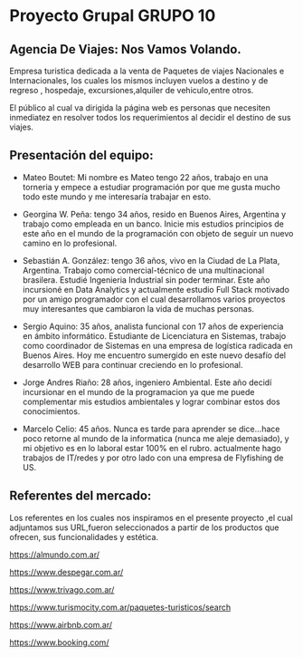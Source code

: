 # Proyecto Grupal GRUPO 10

## Agencia De Viajes: Nos Vamos Volando.

Empresa turistica dedicada a la venta de Paquetes de viajes Nacionales e Internacionales, los cuales los mismos incluyen vuelos a destino y de regreso , hospedaje, excursiones,alquiler de vehiculo,entre otros.

El público al cual va dirigida la página web es personas que necesiten inmediatez en resolver todos los requerimientos al decidir el destino de sus viajes.

## Presentación del equipo:

- Mateo Boutet: Mi nombre es Mateo tengo 22 años, trabajo en una torneria y empece a estudiar programación 
por que me gusta mucho todo este mundo y me interesaría trabajar en esto.

- Georgina W. Peña: tengo 34 años, resido en Buenos Aires, Argentina y trabajo como empleada en un banco. Inicie mis estudios principios de este año en el mundo de la programación con objeto de seguir un nuevo camino en lo profesional.

- Sebastián A. González: tengo 36 años, vivo en la Ciudad de La Plata, Argentina. Trabajo como comercial-técnico de una multinacional brasilera. Estudié Ingenieria Industrial sin poder terminar. Este año incursioné en Data Analytics y actualmente estudio Full Stack motivado por un amigo programador con el cual desarrollamos varios proyectos muy interesantes que cambiaron la vida de muchas personas.

- Sergio Aquino: 35 años, analista funcional con 17 años de experiencia en ámbito informático. Estudiante de Licenciatura en Sistemas, trabajo como coordinador de Sistemas en una empresa de logística radicada en Buenos Aires. Hoy me encuentro sumergido en este nuevo desafío del desarrollo WEB para continuar creciendo en lo profesional.

- Jorge Andres Riaño: 28 años, ingeniero Ambiental. Este año decidí incursionar en el mundo de la programacion ya que me puede complementar mis estudios ambientales y lograr combinar estos dos conocimientos.

-  Marcelo Celio: 45 años. Nunca es tarde para aprender se dice...hace poco retorne al mundo de la informatica (nunca me aleje demasiado), y mi objetivo es en lo laboral estar 100% en el rubro. actualmente hago trabajos de IT/redes y por otro lado con una empresa de Flyfishing de US. 

## Referentes del mercado:
Los referentes en los cuales nos inspiramos en el presente proyecto ,el cual adjuntamos sus URL,fueron seleccionados a partir de los productos que ofrecen, sus funcionalidades y estética. 

https://almundo.com.ar/

https://www.despegar.com.ar/

https://www.trivago.com.ar/

https://www.turismocity.com.ar/paquetes-turisticos/search

https://www.airbnb.com.ar/

https://www.booking.com/
